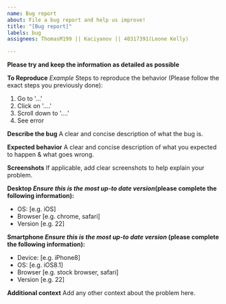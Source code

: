 ```yaml
---
name: Bug report
about: File a bug report and help us improve!
title: "[Bug report]"
labels: bug
assignees: ThomasM199 || Kaciyanov || 40317391(Leone Kelly)

---
```

**Please try and keep the information as detailed as possible**

**To Reproduce**
*Example* Steps to reproduce the behavior (Please follow the exact steps you previously done):
1. Go to '...' 
2. Click on '....'
3. Scroll down to '....'
4. See error

**Describe the bug**
A clear and concise description of what the bug is.

**Expected behavior**
A clear and concise description of what you expected to happen & what goes wrong.

**Screenshots**
If applicable, add clear screenshots to help explain your problem.

**Desktop *Ensure this is the most up-to date version*(please complete the following information):**
 - OS: [e.g. iOS]
 - Browser [e.g. chrome, safari]
 - Version [e.g. 22]

**Smartphone *Ensure this is the most up-to date version* (please complete the following information):**
 - Device: [e.g. iPhone8]
 - OS: [e.g. iOS8.1]
 - Browser [e.g. stock browser, safari]
 - Version [e.g. 22]

**Additional context**
Add any other context about the problem here.

